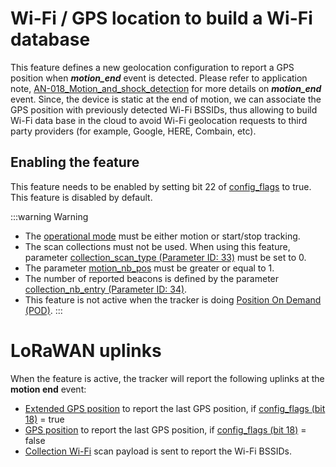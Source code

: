 # Wi-Fi / GPS location to build a Wi-Fi database
This feature defines a new geolocation configuration to report a GPS position when ***motion_end*** event is detected. Please refer to application note, [AN-018_Motion_and_shock_detection](/documentation-library/abeeway-trackers-documentation.md#application-notes) for more details on ***motion_end*** event. Since, the device is static at the end of motion, we can associate the GPS position with previously detected Wi-Fi BSSIDs, thus allowing to build Wi-Fi data base in the cloud to avoid Wi-Fi geolocation requests to third party providers (for example, Google, HERE, Combain, etc).

## Enabling the feature
This feature needs to be enabled by setting bit 22 of [config_flags](../../Parameters-default-configuration/firmware-parameters.html#miscellaneous-parameters) to true. This feature is disabled by default.

:::warning Warning
- The [operational mode](../../Parameters-default-configuration/firmware-parameters.md#parameters-for-operational-modes) must be either motion or start/stop tracking.
- The scan collections must not be used. When using this feature, parameter [collection_scan_type (Parameter ID: 33)](../../Parameters-default-configuration/firmware-parameters.md#parameters-for-collections) must be set to 0.
- The parameter [motion_nb_pos](../../Parameters-default-configuration/firmware-parameters.md#accelerometer-parameters) must be greater or equal to 1.
- The number of reported beacons is defined by the parameter [collection_nb_entry (Parameter ID: 34)](../../Parameters-default-configuration/firmware-parameters.md#parameters-for-collections). 
- This feature is not active when the tracker is doing [Position On Demand (POD)](../side-operations/#position-on-demand). 
:::

# LoRaWAN uplinks

When the feature is active, the tracker will report the following uplinks at the **motion end** event:
- [Extended GPS position](../../uplink-messages/extended-position/#extended-gps-fix-payload) to report the last GPS position, if [config_flags (bit 18)](../../Parameters-default-configuration/firmware-parameters.md#miscellaneous-parameters) = true 
- [GPS position](../../uplink-messages/position/#gps-fix-payload) to report the last GPS position, if [config_flags (bit 18)](../../Parameters-default-configuration/firmware-parameters.md#miscellaneous-parameters) = false 
- [Collection Wi-Fi](../../uplink-messages/collection-scan) scan payload is sent to report the Wi-Fi BSSIDs.







